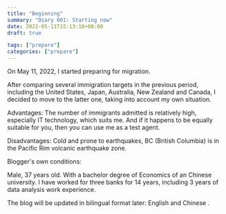 ```yaml
---
title: "Beginning"
summary: "Diary 001: Starting now"
date: 2022-05-11T15:13:10+08:00
draft: true

tags: ["prepare"]
categories: ["prepare"]
---
```


On May 11, 2022, I started preparing for migration.

After comparing several immigration targets in the previous period, including the United States, Japan, Australia, New Zealand and Canada, I decided to move to the latter one, taking into account my own situation.

Advantages: The number of immigrants admitted is relatively high, especially IT technology, which suits me. And if it happens to be equally suitable for you, then you can use me as a test agent.

Disadvantages: Cold and prone to earthquakes, BC (British Columbia) is in the Pacific Rim volcanic earthquake zone.

Blogger's own conditions:

Male, 37 years old. With a bachelor degree of Economics of an Chinese university. I have worked for three banks for 14 years, including 3 years of data analysis work experience.

The blog will be updated in bilingual format later:  English and Chinese .





